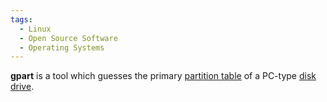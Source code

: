 ```yaml
---
tags:
  - Linux
  - Open Source Software
  - Operating Systems
---
```

**gpart** is a tool which guesses the primary [partition table](partition_table.md)
of a PC-type [disk drive](hard_drive.md).
